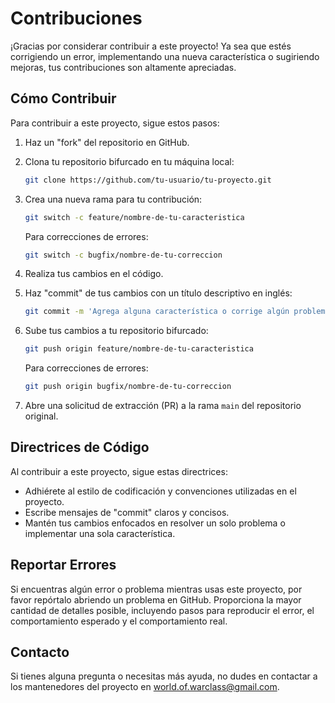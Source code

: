 
# Contribuciones 

¡Gracias por considerar contribuir a este proyecto! Ya sea que estés corrigiendo un error, implementando una nueva característica o sugiriendo mejoras, tus contribuciones son altamente apreciadas.

## Cómo Contribuir

Para contribuir a este proyecto, sigue estos pasos:

1. Haz un "fork" del repositorio en GitHub.
2. Clona tu repositorio bifurcado en tu máquina local:
   ```bash
   git clone https://github.com/tu-usuario/tu-proyecto.git
   ```
3. Crea una nueva rama para tu contribución:
   ```bash
   git switch -c feature/nombre-de-tu-caracteristica
   ```
   Para correcciones de errores:
   ```bash
   git switch -c bugfix/nombre-de-tu-correccion
   ```
4. Realiza tus cambios en el código.

5. Haz "commit" de tus cambios con un título descriptivo en inglés:
   ```bash
   git commit -m 'Agrega alguna característica o corrige algún problema'
   ```
6. Sube tus cambios a tu repositorio bifurcado:
   ```bash
   git push origin feature/nombre-de-tu-caracteristica
   ```
   Para correcciones de errores:
      ```bash
   git push origin bugfix/nombre-de-tu-correccion
   ```
   
7. Abre una solicitud de extracción (PR) a la rama `main` del repositorio original.

## Directrices de Código

Al contribuir a este proyecto, sigue estas directrices:

- Adhiérete al estilo de codificación y convenciones utilizadas en el proyecto.
- Escribe mensajes de "commit" claros y concisos.
- Mantén tus cambios enfocados en resolver un solo problema o implementar una sola característica.

## Reportar Errores

Si encuentras algún error o problema mientras usas este proyecto, por favor repórtalo abriendo un problema en GitHub. Proporciona la mayor cantidad de detalles posible, incluyendo pasos para reproducir el error, el comportamiento esperado y el comportamiento real.

## Contacto

Si tienes alguna pregunta o necesitas más ayuda, no dudes en contactar a los mantenedores del proyecto en [world.of.warclass@gmail.com](mailto:world.of.warclass@gmail.com).
